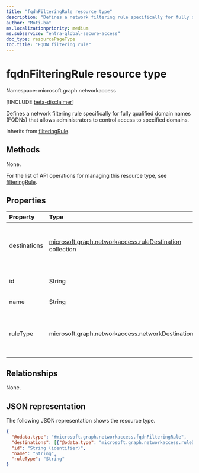 ```yaml
---
title: "fqdnFilteringRule resource type"
description: "Defines a network filtering rule specifically for fully qualified domain names (FQDNs) that allows administrators to control access to specified domains."
author: "Moti-ba"
ms.localizationpriority: medium
ms.subservice: "entra-global-secure-access"
doc_type: resourcePageType
toc.title: "FQDN filtering rule"
---
```


# fqdnFilteringRule resource type

Namespace: microsoft.graph.networkaccess

[!INCLUDE [beta-disclaimer](../../includes/beta-disclaimer.md)]

Defines a network filtering rule specifically for fully qualified domain names (FQDNs) that allows administrators to control access to specified domains.

Inherits from [filteringRule](../resources/networkaccess-filteringrule.md).

## Methods
None.

For the list of API operations for managing this resource type, see [filteringRule](../resources/networkaccess-filteringrule.md).

## Properties
|Property|Type|Description|
|:---|:---|:---|
|destinations|[microsoft.graph.networkaccess.ruleDestination](../resources/networkaccess-ruledestination.md) collection|The list of potential destinations and destination types that the user may access includes both FQDNs and web categories within the context of a network filtering policy.. Inherited from [microsoft.graph.networkaccess.filteringRule](../resources/networkaccess-filteringrule.md).|
|id|String|The unique identifier for the **fqdnFilteringRule**. Inherited from [microsoft.graph.networkaccess.filteringRule](../resources/networkaccess-filteringrule.md).|
|name|String|Display name. Inherited from [microsoft.graph.networkaccess.filteringRule](../resources/networkaccess-filteringrule.md).|
|ruleType|microsoft.graph.networkaccess.networkDestinationType|The network destination type used by a filtering rule. Supports a subset of the values for **networkDestinationType**. The possible values are: `fqdn`, `webCategory`, `unknownFutureValue`. Inherited from [microsoft.graph.networkaccess.filteringRule](../resources/networkaccess-filteringrule.md). |

## Relationships
None.

## JSON representation
The following JSON representation shows the resource type.
<!-- {
  "blockType": "resource",
  "keyProperty": "id",
  "@odata.type": "microsoft.graph.networkaccess.fqdnFilteringRule",
  "baseType": "microsoft.graph.networkaccess.filteringRule",
  "openType": false
}
-->
``` json
{
  "@odata.type": "#microsoft.graph.networkaccess.fqdnFilteringRule",
  "destinations": [{"@odata.type": "microsoft.graph.networkaccess.ruleDestination"}],
  "id": "String (identifier)",
  "name": "String",
  "ruleType": "String"
}
```
